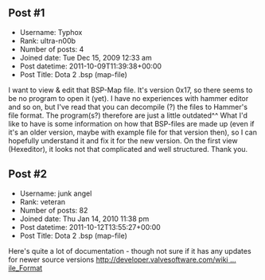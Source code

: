 ## Post #1
- Username: Typhox
- Rank: ultra-n00b
- Number of posts: 4
- Joined date: Tue Dec 15, 2009 12:33 am
- Post datetime: 2011-10-09T11:39:38+00:00
- Post Title: Dota 2 .bsp (map-file)

I want to view & edit that BSP-Map file. It's version 0x17, so there seems to be no program to open it (yet). I have no experiences with hammer editor and so on, but I've read that you can decompile (?) the files to Hammer's file format. The program(s?) therefore are just a little outdated^^
What I'd like to have is some information on how that BSP-files are made up (even if it's an older version, maybe with example file for that version then), so I can hopefully understand it and fix it for the new version. On the first view (Hexeditor), it looks not that complicated and well structured.
Thank you.
## Post #2
- Username: junk angel
- Rank: veteran
- Number of posts: 82
- Joined date: Thu Jan 14, 2010 11:38 pm
- Post datetime: 2011-10-12T13:55:27+00:00
- Post Title: Dota 2 .bsp (map-file)

Here's quite a lot of documentation - though not sure if it has any updates for newer source versions
[http://developer.valvesoftware.com/wiki ... ile_Format](http://developer.valvesoftware.com/wiki/Source_BSP_File_Format)
